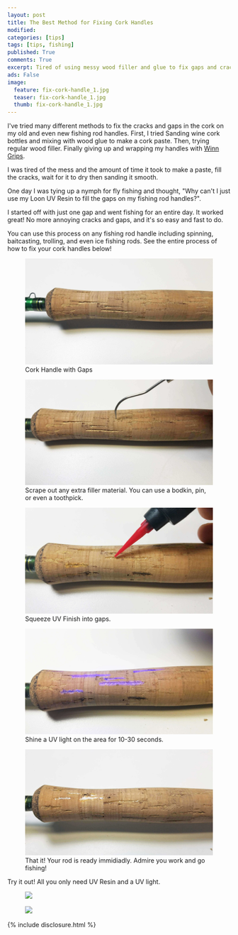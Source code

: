 ```yaml
---
layout: post
title: The Best Method for Fixing Cork Handles
modified:
categories: [tips]
tags: [tips, fishing]
published: True
comments: True
excerpt: Tired of using messy wood filler and glue to fix gaps and cracks in your rod handle? This is the best method to fix your rod handles
ads: False
image:
  feature: fix-cork-handle_1.jpg
  teaser: fix-cork-handle_1.jpg
  thumb: fix-cork-handle_1.jpg
---
```


I've tried many different methods to fix the cracks and gaps in the cork on my old and even new fishing rod handles. First, I tried Sanding wine cork bottles and mixing with wood glue to make a cork paste. Then, trying regular wood filler. Finally giving up and wrapping my handles with <a target="_blank" rel="nofollow" href="https://amzn.to/2MuwrI9">Winn Grips</a>.

I was tired of the mess and the amount of time it took to make a paste, fill the cracks, wait for it to dry then sanding it smooth.

One day I was tying up a nymph for fly fishing and thought, "Why can't I just use my Loon UV Resin to fill the gaps on my fishing rod handles?".

I started off with just one gap and went fishing for an entire day. It worked great! No more annoying cracks and gaps, and it's so easy and fast to do.

You can use this process on any fishing rod handle including spinning, baitcasting, trolling, and even ice fishing rods. See the entire process of how to fix your cork handles below!

<figure>
  <img title="Cork Handle with Gaps" src="/images/fix-cork-handle_6.jpg" alt="Cork Handle with Gaps">
  <figcaption>Cork Handle with Gaps</figcaption>
</figure>

<figure>
  <img title="Scrape out any extra filler material" src="/images/fix-cork-handle_5.jpg" alt="Scrape out any extra filler material">
  <figcaption>Scrape out any extra filler material. You can use a bodkin, pin, or even a toothpick.</figcaption>
</figure>

<figure>
  <img title="Squeeze UV Finish into gaps" src="/images/fix-cork-handle_4.jpg" alt="Squeeze UV Finishg into gaps">
  <figcaption>Squeeze UV Finish into gaps.</figcaption>
</figure>

<figure>
  <img title="Shine a UV light on the area for 10-30 seconds" src="/images/fix-cork-handle_3.jpg" alt="Shine UV light on area">
  <figcaption>Shine a UV light on the area for 10-30 seconds.</figcaption>
</figure>

<figure>
  <img title="Admire you work and go fishing!" src="/images/fix-cork-handle_2.jpg" alt="Fxied fishing rod cork">
  <figcaption>That it! Your rod is ready immidiadly. Admire you work and go fishing!</figcaption>
</figure>

Try it out! All you only need UV Resin and a UV light.

<figure class="thirds">
<a href="https://www.amazon.com/Loon-Outdoors-Clear-Fly-Finish/dp/B00NFZH6I6/ref=as_li_ss_il?ie=UTF8&qid=1535036555&sr=8-18&keywords=loon+uv&linkCode=li3&tag=jsoutdoors08-20&linkId=c48acc020310ac290d485b8477da0532" target="_blank"><img border="0" src="//ws-na.amazon-adsystem.com/widgets/q?_encoding=UTF8&ASIN=B00NFZH6I6&Format=_SL250_&ID=AsinImage&MarketPlace=US&ServiceVersion=20070822&WS=1&tag=jsoutdoors08-20" ></a><img src="https://ir-na.amazon-adsystem.com/e/ir?t=jsoutdoors08-20&l=li3&o=1&a=B00NFZH6I6" width="1" height="1" border="0" alt="" style="border:none !important; margin:0px !important;" />

<a href="https://www.amazon.com/dp/B079DLVSFD/ref=as_li_ss_il?psc=1&pd_rd_i=B079DLVSFD&pf_rd_m=ATVPDKIKX0DER&pf_rd_p=a54d13fc-b8a1-4ce8-b285-d77489a09cf6&pf_rd_r=8SXH23J76Z25EEQBFGRH&pd_rd_wg=47p7Q&pf_rd_s=desktop-dp-sims&pf_rd_t=40701&pd_rd_w=VUm8i&pf_rd_i=desktop-dp-sims&pd_rd_r=a2ce9802-a6e5-11e8-8df0-e14e51261269&linkCode=li3&tag=jsoutdoors08-20&linkId=b7d8f53b8b755ac481895b167ec4f1b2" target="_blank"><img border="0" src="//ws-na.amazon-adsystem.com/widgets/q?_encoding=UTF8&ASIN=B079DLVSFD&Format=_SL250_&ID=AsinImage&MarketPlace=US&ServiceVersion=20070822&WS=1&tag=jsoutdoors08-20" ></a><img src="https://ir-na.amazon-adsystem.com/e/ir?t=jsoutdoors08-20&l=li3&o=1&a=B079DLVSFD" width="1" height="1" border="0" alt="" style="border:none !important; margin:0px !important;" />
</figure>

{% include disclosure.html %}
